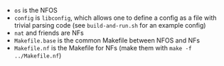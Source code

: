 - `os` is the NFOS
- `config` is `libconfig`, which allows one to define a config as a file with trivial parsing code (see `build-and-run.sh` for an example config)
- `nat` and friends are NFs
- `Makefile.base` is the common Makefile between NFOS and NFs
- `Makefile.nf` is the Makefile for NFs (make them with `make -f ../Makefile.nf`)

